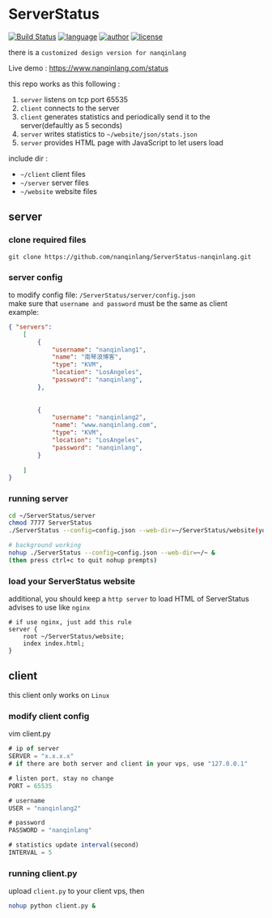 # ServerStatus
[![Build Status](https://github.com/nanqinlang/SVG/blob/master/build%20passing.svg)](https://github.com/nanqinlang/ServerStatus-nanqinlang)
[![language](https://github.com/nanqinlang/SVG/blob/master/language-JavaScript-blue.svg)](https://github.com/nanqinlang/ServerStatus-nanqinlang)
[![author](https://github.com/nanqinlang/SVG/blob/master/author-nanqinlang-lightgrey.svg)](https://github.com/nanqinlang/ServerStatus-nanqinlang)
[![license](https://github.com/nanqinlang/SVG/blob/master/license-GPLv3-orange.svg)](https://github.com/nanqinlang/ServerStatus-nanqinlang)

there is a `customized design version for nanqinlang`

Live demo : https://www.nanqinlang.com/status

this repo works as this following :
1. `server` listens on tcp port 65535
2. `client` connects to the server
3. `client` generates statistics and periodically send it to the server(defaultly as 5 seconds)
4. `server` writes statistics to `~/website/json/stats.json`
5. `server` provides HTML page with JavaScript to let users load

include dir :
- `~/client` client files
- `~/server` server files
- `~/website` website files

## server

### clone required files
```git
git clone https://github.com/nanqinlang/ServerStatus-nanqinlang.git
```

### server config
to modify config file: `/ServerStatus/server/config.json`  
make sure that `username and password` must be the same as client  
example:
```json
{ "servers":
	[
		{
			"username": "nanqinlang1",
			"name": "南琴浪博客",
			"type": "KVM",
			"location": "LosAngeles",
			"password": "nanqinlang",
		},	
	
	
		{
			"username": "nanqinlang2",
			"name": "www.nanqinlang.com",
			"type": "KVM",
			"location": "LosAngeles",
			"password": "nanqinlang",
		}
		
	]
}
```

### running server
```bash
cd ~/ServerStatus/server
chmod 7777 ServerStatus
./ServerStatus --config=config.json --web-dir=~/ServerStatus/website(your ServerStatus-website absolute dir)

# background working
nohup ./ServerStatus --config=config.json --web-dir=~/~ &
(then press ctrl+c to quit nohup prempts)
```

### load your ServerStatus website
additional, you should keep a `http server` to load HTML of ServerStatus  
advises to use like `nginx`
```nginx
# if use nginx, just add this rule
server {
	root ~/ServerStatus/website;
	index index.html;
}
```

## client
this client only works on `Linux`

### modify client config
vim client.py
```js
# ip of server
SERVER = "x.x.x.x"
# if there are both server and client in your vps, use "127.0.0.1"

# listen port, stay no change
PORT = 65535

# username
USER = "nanqinlang2" 

# password
PASSWORD = "nanqinlang"

# statistics update interval(second)
INTERVAL = 5
```

### running client.py
upload `client.py` to your client vps, then
```bash
nohup python client.py &
```